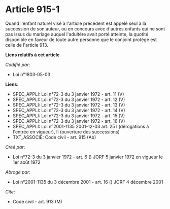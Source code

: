 # Article 915-1

Quand l'enfant naturel visé à l'article précédent est appelé seul à la succession de son auteur, ou en concours avec d'autres
enfants qui ne sont pas issus du mariage auquel l'adultère avait porté atteinte, la quotité disponible en faveur de toute
autre personne que le conjoint protégé est celle de l'article 913.

**Liens relatifs à cet article**

_Codifié par_:

  - Loi n°1803-05-03

**Liens**:

  - SPEC_APPLI: Loi n°72-3 du 3 janvier 1972 - art. 11 (V)
  - SPEC_APPLI: Loi n°72-3 du 3 janvier 1972 - art. 12 (V)
  - SPEC_APPLI: Loi n°72-3 du 3 janvier 1972 - art. 13 (V)
  - SPEC_APPLI: Loi n°72-3 du 3 janvier 1972 - art. 14 (V)
  - SPEC_APPLI: Loi n°72-3 du 3 janvier 1972 - art. 15 (V)
  - SPEC_APPLI: Loi n°72-3 du 3 janvier 1972 - art. 16 (V)
  - SPEC_APPLI: Loi n°2001-1135 2001-12-03 art. 25 I (dérogations à l'entrée en vigueur), II (ouverture des successions)
  - TXT_ASSOCIE: Code civil - art. 915 (Ab)

_Créé par_:

  - Loi n°72-3 du 3 janvier 1972 - art. 6 () JORF 5 janvier 1972 en vigueur le 1er août 1972

_Abrogé par_:

  - Loi n°2001-1135 du 3 décembre 2001 - art. 16 () JORF 4 décembre 2001

_Cite_:

  - Code civil - art. 913 (M)
